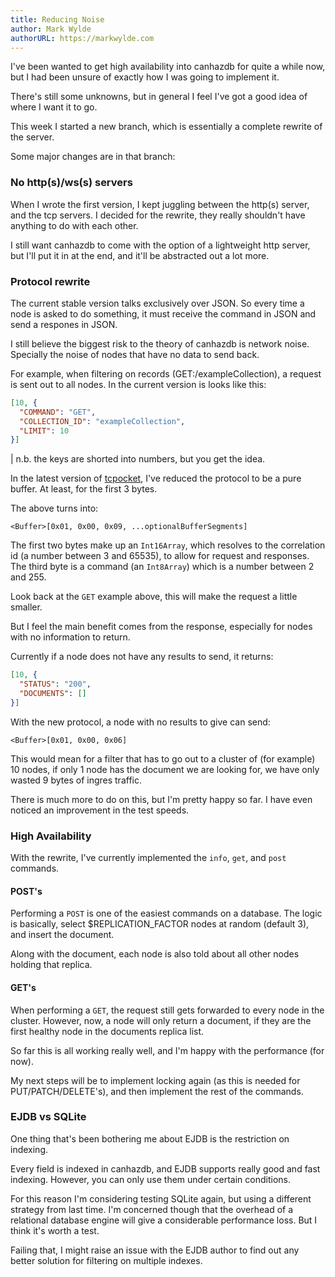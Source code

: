 ```yaml
---
title: Reducing Noise
author: Mark Wylde
authorURL: https://markwylde.com
---
```


I've been wanted to get high availability into canhazdb for quite a while now, but I had been unsure of exactly how I was going to implement it.

There's still some unknowns, but in general I feel I've got a good idea of where I want it to go.

This week I started a new branch, which is essentially a complete rewrite of the server.

Some major changes are in that branch:

### No http(s)/ws(s) servers
When I wrote the first version, I kept juggling between the http(s) server, and the tcp servers. I decided for the rewrite, they really shouldn't have anything to do with each other.

I still want canhazdb to come with the option of a lightweight http server, but I'll put it in at the end, and it'll be abstracted out a lot more.

### Protocol rewrite
The current stable version talks exclusively over JSON. So every time a node is asked to do something, it must receive the command in JSON and send a respones in JSON.

I still believe the biggest risk to the theory of canhazdb is network noise. Specially the noise of nodes that have no data to send back.

For example, when filtering on records (GET:/exampleCollection), a request is sent out to all nodes. In the current version is looks like this:

```json
[10, {
  "COMMAND": "GET",
  "COLLECTION_ID": "exampleCollection",
  "LIMIT": 10
}]
```

| n.b. the keys are shorted into numbers, but you get the idea.

In the latest version of [tcpocket](https://github.com/markwylde/tcpocket), I've reduced the protocol to be a pure buffer. At least, for the first 3 bytes.

The above turns into:

```text
<Buffer>[0x01, 0x00, 0x09, ...optionalBufferSegments]
```

The first two bytes make up an `Int16Array`, which resolves to the correlation id (a number between 3 and 65535), to allow for request and responses. The third byte is a command (an `Int8Array`) which is a number between 2 and 255.

Look back at the `GET` example above, this will make the request a little smaller.

But I feel the main benefit comes from the response, especially for nodes with no information to return.

Currently if a node does not have any results to send, it returns:

```json
[10, {
  "STATUS": "200",
  "DOCUMENTS": []
}]
```

With the new protocol, a node with no results to give can send:

```text
<Buffer>[0x01, 0x00, 0x06]
```

This would mean for a filter that has to go out to a cluster of (for example) 10 nodes, if only 1 node has the document we are looking for, we have only wasted 9 bytes of ingres traffic.

There is much more to do on this, but I'm pretty happy so far. I have even noticed an improvement in the test speeds.

### High Availability
With the rewrite, I've currently implemented the `info`, `get`, and `post` commands.

#### POST's
Performing a `POST` is one of the easiest commands on a database. The logic is basically, select $REPLICATION_FACTOR nodes at random (default 3), and insert the document.

Along with the document, each node is also told about all other nodes holding that replica.

#### GET's
When performing a `GET`, the request still gets forwarded to every node in the cluster. However, now, a node will only return a document, if they are the first healthy node in the documents replica list.

So far this is all working really well, and I'm happy with the performance (for now).

My next steps will be to implement locking again (as this is needed for PUT/PATCH/DELETE's), and then implement the rest of the commands.

### EJDB vs SQLite
One thing that's been bothering me about EJDB is the restriction on indexing.

Every field is indexed in canhazdb, and EJDB supports really good and fast indexing. However, you can only use them under certain conditions.

For this reason I'm considering testing SQLite again, but using a different strategy from last time. I'm concerned though that the overhead of a relational database engine will give a considerable performance loss. But I think it's worth a test.

Failing that, I might raise an issue with the EJDB author to find out any better solution for filtering on multiple indexes.
